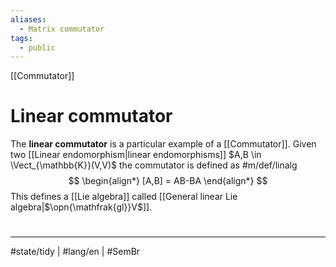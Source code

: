 ```yaml
---
aliases:
  - Matrix commutator
tags:
  - public
---
```

[[Commutator]]
# Linear commutator

The **linear commutator** is a particular example of a [[Commutator]].
Given two [[Linear endomorphism|linear endomorphisms]] $A,B \in \Vect_{\mathbb{K}}(V,V)$ the commutator is defined as #m/def/linalg 
$$
\begin{align*}
[A,B] = AB-BA
\end{align*}
$$
This defines a [[Lie algebra]] called [[General linear Lie algebra|$\opn{\mathfrak{gl}}V$]].

#
---
#state/tidy | #lang/en | #SemBr
